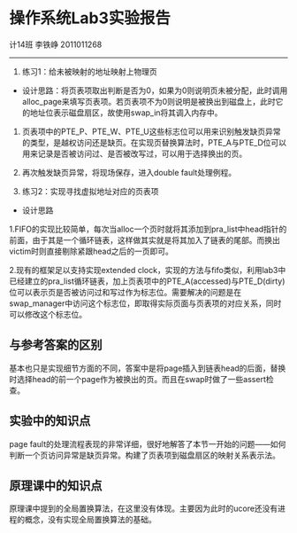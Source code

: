 操作系统Lab3实验报告
===================
计14班 李铁峥 2011011268

-------------------

1. 练习1：给未被映射的地址映射上物理页

- 设计思路：将页表项取出判断是否为0，如果为0则说明页未被分配，此时调用alloc_page来填写页表项。若页表项不为0则说明是被换出到磁盘上，此时它的地址位表示磁盘扇区，故使用swap_in将其调入内存中。

1. 页表项中的PTE_P、PTE_W、PTE_U这些标志位可以用来识别触发缺页异常的类型，是越权访问还是缺页。在实现页替换算法时，PTE_A与PTE_D位可以用来记录是否被访问过、是否被改写过，可以用于选择换出的页。

2. 再次触发缺页异常，将现场保存，进入double fault处理例程。


2. 练习2：实现寻找虚拟地址对应的页表项

- 设计思路  

1.FIFO的实现比较简单，每次当alloc一个页时就将其添加到pra_list中head指针的前面，由于其是一个循环链表，这样做其实就是将其加入了链表的尾部。而换出victim时则直接剔除紧跟head之后的一页即可。

2.现有的框架足以支持实现extended clock，实现的方法与fifo类似，利用lab3中已经建立的pra_list循环链表，加上页表项中的PTE_A(accessed)与PTE_D(dirty)位可以表示页是否被访问过和写过作为标志位。需要解决的问题是在swap_manager中访问这个标志位，即取得实际页面与页表项的对应关系，同时可以修改这个标志位。

## 与参考答案的区别

基本也只是实现细节方面的不同，答案中是将page插入到链表head的后面，替换时选择head的前一个page作为被换出的页。而且在swap时做了一些assert检查。

## 实验中的知识点

page fault的处理流程表现的非常详细，很好地解答了本节一开始的问题——如何判断一个页访问异常是缺页异常。构建了页表项到磁盘扇区的映射关系表示法。

## 原理课中的知识点

原理课中提到的全局置换算法，在这里没有体现。主要因为此时的ucore还没有进程的概念，没有实现全局置换算法的基础。